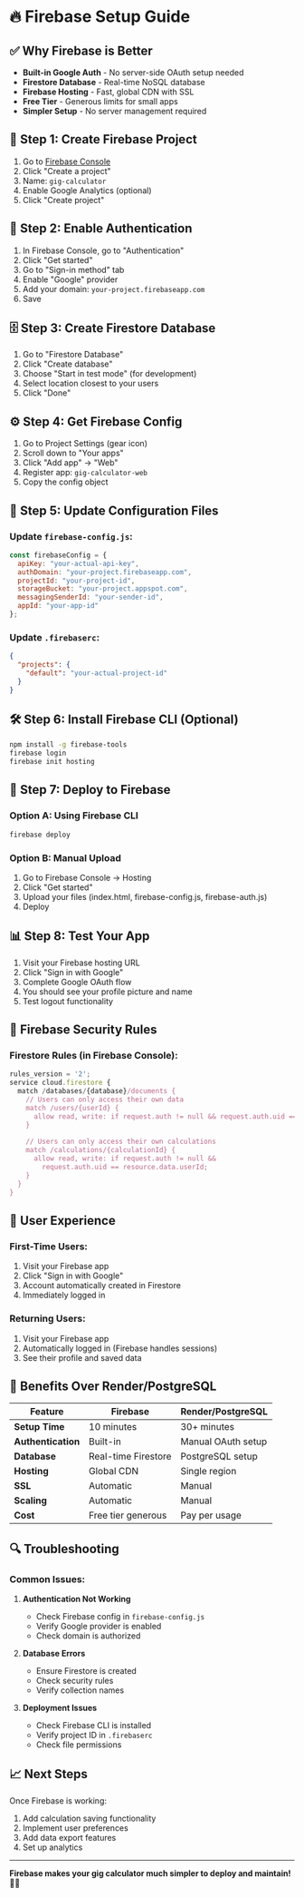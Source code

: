 # 🔥 Firebase Setup Guide

## ✅ **Why Firebase is Better**

- **Built-in Google Auth** - No server-side OAuth setup needed
- **Firestore Database** - Real-time NoSQL database
- **Firebase Hosting** - Fast, global CDN with SSL
- **Free Tier** - Generous limits for small apps
- **Simpler Setup** - No server management required

## 🚀 **Step 1: Create Firebase Project**

1. Go to [Firebase Console](https://console.firebase.google.com/)
2. Click "Create a project"
3. Name: `gig-calculator`
4. Enable Google Analytics (optional)
5. Click "Create project"

## 🔐 **Step 2: Enable Authentication**

1. In Firebase Console, go to "Authentication"
2. Click "Get started"
3. Go to "Sign-in method" tab
4. Enable "Google" provider
5. Add your domain: `your-project.firebaseapp.com`
6. Save

## 🗄️ **Step 3: Create Firestore Database**

1. Go to "Firestore Database"
2. Click "Create database"
3. Choose "Start in test mode" (for development)
4. Select location closest to your users
5. Click "Done"

## ⚙️ **Step 4: Get Firebase Config**

1. Go to Project Settings (gear icon)
2. Scroll down to "Your apps"
3. Click "Add app" → "Web"
4. Register app: `gig-calculator-web`
5. Copy the config object

## 📝 **Step 5: Update Configuration Files**

### Update `firebase-config.js`:
```javascript
const firebaseConfig = {
  apiKey: "your-actual-api-key",
  authDomain: "your-project.firebaseapp.com",
  projectId: "your-project-id",
  storageBucket: "your-project.appspot.com",
  messagingSenderId: "your-sender-id",
  appId: "your-app-id"
};
```

### Update `.firebaserc`:
```json
{
  "projects": {
    "default": "your-actual-project-id"
  }
}
```

## 🛠️ **Step 6: Install Firebase CLI (Optional)**

```bash
npm install -g firebase-tools
firebase login
firebase init hosting
```

## 🚀 **Step 7: Deploy to Firebase**

### Option A: Using Firebase CLI
```bash
firebase deploy
```

### Option B: Manual Upload
1. Go to Firebase Console → Hosting
2. Click "Get started"
3. Upload your files (index.html, firebase-config.js, firebase-auth.js)
4. Deploy

## 📊 **Step 8: Test Your App**

1. Visit your Firebase hosting URL
2. Click "Sign in with Google"
3. Complete Google OAuth flow
4. You should see your profile picture and name
5. Test logout functionality

## 🔧 **Firebase Security Rules**

### Firestore Rules (in Firebase Console):
```javascript
rules_version = '2';
service cloud.firestore {
  match /databases/{database}/documents {
    // Users can only access their own data
    match /users/{userId} {
      allow read, write: if request.auth != null && request.auth.uid == userId;
    }
    
    // Users can only access their own calculations
    match /calculations/{calculationId} {
      allow read, write: if request.auth != null && 
        request.auth.uid == resource.data.userId;
    }
  }
}
```

## 📱 **User Experience**

### First-Time Users:
1. Visit your Firebase app
2. Click "Sign in with Google"
3. Account automatically created in Firestore
4. Immediately logged in

### Returning Users:
1. Visit your Firebase app
2. Automatically logged in (Firebase handles sessions)
3. See their profile and saved data

## 🎯 **Benefits Over Render/PostgreSQL**

| Feature | Firebase | Render/PostgreSQL |
|---------|----------|-------------------|
| **Setup Time** | 10 minutes | 30+ minutes |
| **Authentication** | Built-in | Manual OAuth setup |
| **Database** | Real-time Firestore | PostgreSQL setup |
| **Hosting** | Global CDN | Single region |
| **SSL** | Automatic | Manual |
| **Scaling** | Automatic | Manual |
| **Cost** | Free tier generous | Pay per usage |

## 🔍 **Troubleshooting**

### Common Issues:

1. **Authentication Not Working**
   - Check Firebase config in `firebase-config.js`
   - Verify Google provider is enabled
   - Check domain is authorized

2. **Database Errors**
   - Ensure Firestore is created
   - Check security rules
   - Verify collection names

3. **Deployment Issues**
   - Check Firebase CLI is installed
   - Verify project ID in `.firebaserc`
   - Check file permissions

## 📈 **Next Steps**

Once Firebase is working:
1. Add calculation saving functionality
2. Implement user preferences
3. Add data export features
4. Set up analytics

---

**Firebase makes your gig calculator much simpler to deploy and maintain!** 🚛✨
